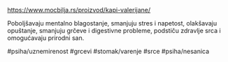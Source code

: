 https://www.mocbilja.rs/proizvod/kapi-valerijane/

Poboljšavaju mentalno blagostanje, smanjuju stres i napetost, olakšavaju opuštanje, smanjuju grčeve i digestivne probleme, podstiču zdravlje srca i omogućavaju prirodni san.

#psiha/uznemirenost #grcevi #stomak/varenje #srce #psiha/nesanica 